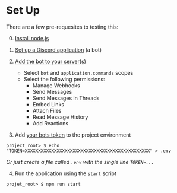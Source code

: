 # Set Up
There are a few pre-requesites to testing this:

0. [Install node.js](https://discordjs.guide/preparations/#installing-node-js)

1. [Set up a Discord application](https://discordjs.guide/preparations/setting-up-a-bot-application.html#creating-your-bot) (a bot)

2. [Add the bot to your server(s)](https://discordjs.guide/preparations/adding-your-bot-to-servers.html#bot-invite-links)
    - Select `bot` and `application.commands` scopes
    - Select the following permissions:
        - Manage Webhooks
        - Send Messages
        - Send Messages in Threads
        - Embed Links
        - Attach Files
        - Read Message History
        - Add Reactions

3. Add [your bots token](https://discordjs.guide/preparations/setting-up-a-bot-application.html#your-bot-s-token) to the project environment
```
project_root> $ echo "TOKEN=XXXXXXXXXXXXXXXXXXXXXXXXXXXXXXXXXXXXXXXXXXXXXXX" > .env
```

*Or just create a file called `.env` with the single line `TOKEN=...`*

4. Run the application using the `start` script
```
projet_root> $ npm run start
```